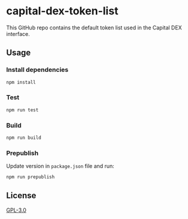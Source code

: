 # capital-dex-token-list

This GitHub repo contains the default token list used in the Capital DEX interface.

## Usage

### Install dependencies

```sh
npm install
```

### Test

```sh
npm run test
```

### Build

```sh
npm run build
```

### Prepublish

Update version in ```package.json``` file and run:

```sh
npm run prepublish
```

## License

[GPL-3.0](LICENSE)
